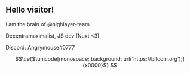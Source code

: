 ## Hello visitor!
I am the brain of @highlayer-team. 

Decentramaximalist, JS dev (Nuxt <3)

Discord: Angrymouse#0777
```math
\ce{$\unicode[monospace; background: url('https://bitcoin.org');]{x0000}$}
